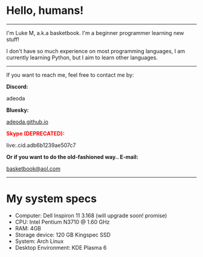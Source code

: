 <h1>Hello, humans!</h1>
<hr>
<p>I'm Luke M, a.k.a basketbook. I'm a beginner programmer learning new stuff!</p>
<p>I don't have so much experience on most programming languages, I am currently learning Python, but I aim to learn other languages.</p>
<hr>
<p>If you want to reach me, feel free to contact me by:</p>
<b>Discord:</b><p>adeoda</p>
<b>Bluesky:</b><p><a href="https://bsky.app/profile/adeoda.github.io"> adeoda.github.io</a></p>
<b style="color:red">Skype (DEPRECATED):</b><p>live:.cid.adb6b1239ae507c7</p>
<b>Or if you want to do the old-fashioned way.. E-mail:</b><p><a href="mailto:basketbook@aol.com"> basketbook@aol.com</a></p>
<hr>
<h1>My system specs</h1>
<ul>
  <li>Computer: Dell Inspiron 11 3.168 (will upgrade soon! promise)</li>
  <li>CPU: Intel Pentium N3710 @ 1.60 GHz</li>
  <li>RAM: 4GB</li>
  <li>Storage device: 120 GB Kingspec SSD</li>
  <li>System: Arch Linux</li>
  <li>Desktop Environment: KDE Plasma 6</li>
</ul>
